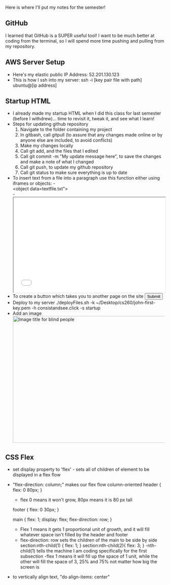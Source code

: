Here is where I'll put my notes for the semester!
## GitHub
I learned that GitHub is a SUPER useful tool! I want to be much better at coding from the terminal, so I will spend more time pushing and pulling from my repository.
## AWS Server Setup
- Here's my elastic public IP Address: 52.201.130.123 
- This is how I ssh into my server:  ssh -i [key pair file with path] ubuntu@[ip address]
## Startup HTML
- I already made my startup HTML when I did this class for last semester (before I withdrew)... time to revisit it, tweak it, and see what I learn!
- Steps for updating github repository
    1. Navigate to the folder containing my project
    2. In gitbash, call gitpull (to assure that any changes made online or by anyone else are included, to avoid conflicts)
    3. Make my changes locally
    4. Call git add, and the files that I edited
    5. Call git commit -m "My update message here", to save the changes and make a note of what I changed
    6. Call git push, to update my github repository
    7. Call git status to make sure everything is up to date
- To insert text from a file into a paragraph use this function either using iframes or objects:
    -<div><object data=textfile.txt"></object></div>
    -<iframe src="path/to/yourfile.txt" width="100%" height="300"></iframe>
- To create a button which takes you to another page on the site
    <input type='button' onclick="location.href='otherPage.html';" value="Submit"/>
- Deploy to my server
    ./deployFiles.sh -k ~/Desktop/cs260/john-first-key.pem -h consistandsee.click -s startup
- Add an image
    <img src="image.jpg" alt="Image title for blind people" width="500" height="400">

## CSS Flex
- set display property to 'flex' - sets all of children of element to be displayed in a flex flow
- "flex-direction: column;" makes our flex flow column-oriented
    header {
    flex: 0 80px;
    }
    - flex 0 means it won't grow, 80px means it is 80 px tall

    footer {
    flex: 0 30px;
    }

    main {
    flex: 1;
    display: flex;
    flex-direction: row;
    }
    - Flex 1 means it gets 1 proportional unit of growth, and it will fill whatever space isn't filled by the header and footer
    - flex-direction: row sets the children of the main to be side by side
    section:nth-child(1) {
        flex: 1;
    }
    section:nth-child(2){
        flex: 3;
    }
    -nth-child(1) tells the machine I am coding specifically for the first subsection
    -flex 1 means it will fill up the space of 1 unit, while the other will fill the space of 3, 25% and 75% not matter how big the screen is
- to vertically align text, "do align-items: center"
        